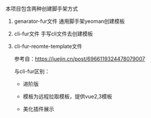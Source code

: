 本项目包含两种创建脚手架方式
1. genarator-fur文件
    通用脚手架yeoman创建模板
2. cli-fur文件
    手写cli文件去创建模板

3. cli-fur-reomte-template文件

   参考自：https://juejin.cn/post/6966119324478079007

   与cli-fur区别：

   - 进阶版

   - 模板为远程拉取模板，提供vue2,3模板

   - 美化插件展示

